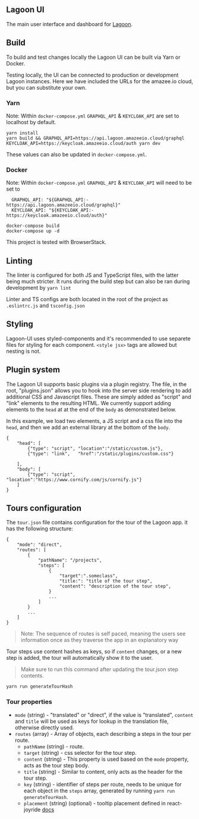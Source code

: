 ## Lagoon UI

The main user interface and dashboard for [Lagoon](https://github.com/uselagoon/lagoon). 

## Build

To build and test changes locally the Lagoon UI can be built via Yarn or Docker.

Testing locally, the UI can be connected to production or development Lagoon instances. Here we have included the URLs for the amazee.io cloud, but you can substitute your own.

### Yarn
Note: Within `docker-compose.yml` `GRAPHQL_API` & `KEYCLOAK_API` are set to localhost by default.

```
yarn install
yarn build && GRAPHQL_API=https://api.lagoon.amazeeio.cloud/graphql KEYCLOAK_API=https://keycloak.amazeeio.cloud/auth yarn dev
```
These values can also be updated in `docker-compose.yml`.

### Docker
Note: Within `docker-compose.yml` `GRAPHQL_API` & `KEYCLOAK_API` will need to be set to 
```
  GRAPHQL_API: "${GRAPHQL_API:-https://api.lagoon.amazeeio.cloud/graphql}"
  KEYCLOAK_API: "${KEYCLOAK_API:-https://keycloak.amazeeio.cloud/auth}"
```

```
docker-compose build
docker-compose up -d
```

This project is tested with BrowserStack.

## Linting

The linter is configured for both JS and TypeScript files, with the latter being much stricter.
It runs during the build step but can also be ran during development by `yarn lint`

Linter and TS configs are both located in the root of the project as `.eslintrc.js` and `tsconfig.json`


## Styling

Lagoon-UI uses styled-components and it's recommended to use separete files for styling for each component.
`<style jsx>` tags are allowed but nesting is not.


## Plugin system

The Lagoon UI supports basic plugins via a plugin registry.
The file, in the root, "plugins.json" allows you to hook into the server side rendering to add additional CSS and Javascript files. These are simply added as "script" and "link" elements to the resulting HTML.
We currently support adding elements to the `head` at at the end of the `body` as demonstrated below.

In this example, we load two elements, a JS script and a css file into the `head`, and then we add an external library at the bottom of the `body`.

```
{
    "head": [
        {"type": "script", "location":"/static/custom.js"},
        {"type": "link",   "href":"/static/plugins/custom.css"}
        
    ],
    "body": [
        {"type": "script", "location":"https://www.cornify.com/js/cornify.js"}
    ]
}
```

## Tours configuration

The `tour.json` file contains configuration for the tour of the Lagoon app. it has the following structure:

``` 
{
    "mode": "direct",
    "routes": [
        {
            "pathName": "/projects",
            "steps": [
                {
                    "target":".someclass",
                    "title:": "title of the tour step",
                    "content": "description of the tour step",
                }
                ...
            ]
        }
        ...
    ]
}

```
> Note: The sequence of routes is self paced, meaning the users see information once as they traverse the app in an explanatory way

Tour steps use content hashes as keys, so if `content` changes, or a new step is added, the tour will automatically show it to the user.

> Make sure to run this command after updating the tour.json step contents.

```sh
yarn run generateTourHash
```

### Tour properties

- `mode` (string) - "translated" or "direct", if the value is "translated", `content` and `title` will be used as keys for lookup in the translation file, otherwise directly used.
- `routes` (array) - Array of objects, each describing a steps in the tour per route.  
   - `pathName` (string) - route.
   - `target` (string) - css selector for the tour step.
   - `content` (string) - This property is used based on the `mode` property, acts as the tour step body.
   - `title` (string) - Similar to content, only acts as the header for the tour step.
   - `key` (string) - identifier of steps per route, needs to be unique for each object in the `steps` array, generated by running `yarn run generateTourHash`.
   - `placement` (string) (optional) - tooltip placement defined in react-joyride [docs](https://docs.react-joyride.com/step) 
